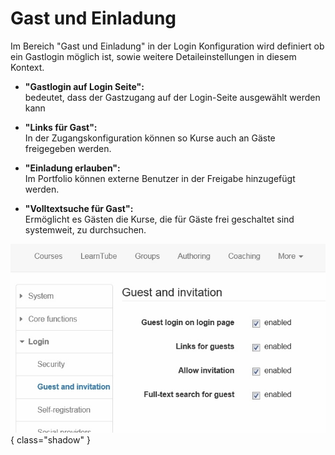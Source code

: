 # Gast und Einladung

Im Bereich "Gast und Einladung" in der Login Konfiguration wird definiert ob
ein Gastlogin möglich ist, sowie weitere Detaileinstellungen in diesem
Kontext.

  * **"Gastlogin auf Login Seite":**   
bedeutet, dass der Gastzugang auf der Login-Seite ausgewählt werden kann

  *  **"Links für Gast":**   
In der Zugangskonfiguration können so Kurse auch an Gäste freigegeben werden.

  *  **"Einladung erlauben":**   
Im Portfolio können externe Benutzer in der Freigabe hinzugefügt werden.

  *  **"Volltextsuche für Gast":**   
Ermöglicht es Gästen die Kurse, die für Gäste frei geschaltet sind systemweit,
zu durchsuchen.

  

![](assets/admin_Login_gast.jpg){ class="shadow" }

